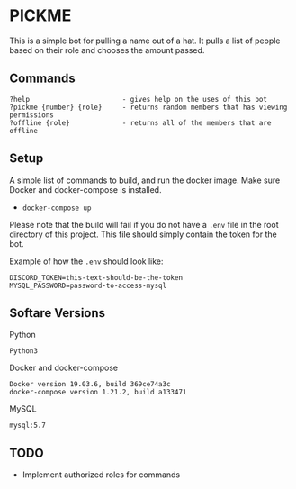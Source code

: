 # PICKME

This is a simple bot for pulling a name out of a hat. It pulls a list of people based on their role and chooses the amount passed.

## Commands

```
?help                       - gives help on the uses of this bot
?pickme {number} {role}     - returns random members that has viewing permissions
?offline {role}             - returns all of the members that are offline
```

## Setup

A simple list of commands to build, and run the docker image. Make sure Docker and docker-compose is installed.

- `docker-compose up`

Please note that the build will fail if you do not have a `.env` file in the root directory of this project. This file should simply contain the token for the bot.

Example of how the `.env` should look like:

```
DISCORD_TOKEN=this-text-should-be-the-token
MYSQL_PASSWORD=password-to-access-mysql
```

## Softare Versions

Python
```
Python3
```

Docker and docker-compose
```
Docker version 19.03.6, build 369ce74a3c
docker-compose version 1.21.2, build a133471
```

MySQL
```
mysql:5.7
```

## TODO

- Implement authorized roles for commands
